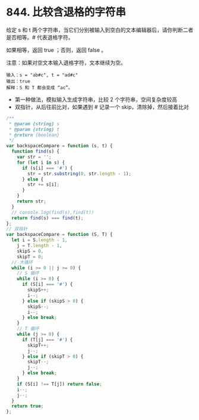 # 844. 比较含退格的字符串

给定 s 和 t 两个字符串，当它们分别被输入到空白的文本编辑器后，请你判断二者是否相等。# 代表退格字符。

如果相等，返回 true ；否则，返回 false 。

注意：如果对空文本输入退格字符，文本继续为空。

```
输入：s = "ab#c", t = "ad#c"
输出：true
解释：S 和 T 都会变成 “ac”。
```

- 第一种做法，模拟输入生成字符串，比较 2 个字符串，空间复杂度较高
- 双指针，从后往前比对，如果遇到 # 记录一个 skip，清除掉，然后接着比对

```js
/**
 * @param {string} s
 * @param {string} t
 * @return {boolean}
 */
var backspaceCompare = function (s, t) {
  function find(s) {
    var str = '';
    for (let i in s) {
      if (s[i] === '#') {
        str = str.substring(0, str.length - 1);
      } else {
        str += s[i];
      }
    }
    return str;
  }
  // console.log(find(s),find(t))
  return find(s) === find(t);
};
// 双指针
var backspaceCompare = function (S, T) {
  let i = S.length - 1,
    j = T.length - 1,
    skipS = 0,
    skipT = 0;
  // 大循环
  while (i >= 0 || j >= 0) {
    // S 循环
    while (i >= 0) {
      if (S[i] === '#') {
        skipS++;
        i--;
      } else if (skipS > 0) {
        skipS--;
        i--;
      } else break;
    }
    // T 循环
    while (j >= 0) {
      if (T[j] === '#') {
        skipT++;
        j--;
      } else if (skipT > 0) {
        skipT--;
        j--;
      } else break;
    }
    if (S[i] !== T[j]) return false;
    i--;
    j--;
  }
  return true;
};
```
